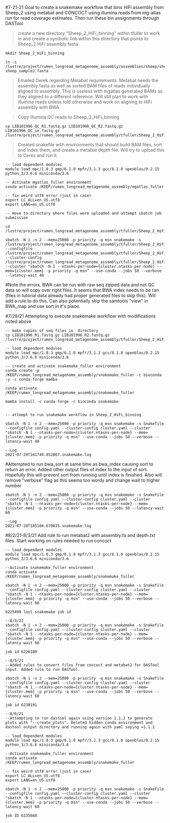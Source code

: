 #7-21-21 Goal to create a snakemake workflow that bins HiFi assembly from Sheep_2 using metabat and CONCOCT using illumina reads from mg-atlas run for read coverage estimates. Then run these bin assignments through DASTool

>create a new directory "Sheep_2_HiFi_binning" within tfuller to work in and create a symbolic link within this directory that points to Sheep_2 HiFi assembly fasta

```
mkdir Sheep_2_HiFi_binning

ln -s /lustre/project/rumen_longread_metagenome_assembly/assemblies/sheep/sheep_sample2_metaflye/assembly.fasta sheep_sample2.fasta
```

>Emailed Derek regarding Metabat requirements. Metabat needs the assembly fasta as well as sorted BAM files of reads individually aligned to assembly. This is useless with mgatlas generated BAMs as they aligned to a different reference. Will still plan to work with illumina reads unless told otherwise and work on aligning to HiFi assembly with BWA

>Copy illumina QC reads to Sheep_2_HiFi_binning

```
cp LIB101996_QC_R1.fastq.gz LIB101996_QC_R2.fastq.gz LIB101996_QC_se.fastq.gz /lustre/project/rumen_longread_metagenome_assembly/tfuller/Sheep_2_HiFi_binning
```

>Created snakefile with environments that should build BAM files, sort and index them, and create a metabat depth file. Will try to upload this to Ceres and run it.

```
-- load dependent modules
module load mpc/1.0.3 gmp/6.1.0 mpfr/3.1.3 gcc/8.1.0 openblas/0.2.15 python_3/3.6.6 miniconda/3.6

-- Activate mgatlas_fuller environment
conda activate /KEEP/rumen_longread_metagenome_assembly/mgatlas_fuller

-- fix weird utf8 error (just in case)
export LC_ALL=en_US.utf8
export LANG=en_US.utf8

-- move to directory where files were uploaded and attempt sbatch job submission

cd /lustre/project/rumen_longread_metagenome_assembly/tfuller/Sheep_2_HiFi_binning/

sbatch -N 1 -n 2 --mem=25000 -p priority -q msn snakemake -s /lustre/project/rumen_longread_metagenome_assembly/tfuller/Sheep_2_HiFi_binning/Snakefile --configfile /lustre/project/rumen_longread_metagenome_assembly/tfuller/Sheep_2_HiFi_binning/config.yaml --cluster-config /lustre/project/rumen_longread_metagenome_assembly/tfuller/Sheep_2_HiFi_binning/cluster.yaml --cluster "sbatch -N 1 --ntasks-per-node={cluster.ntasks-per-node} --mem={cluster.mem} -p priority -q msn" --use-conda --jobs 50 --verbose --latency-wait 40
```

#Note the errors. BWA can be run with raw seq zipped data and not QC data so will copy over right files. It seems that BWA index needs to be ran (files in tutorial data already had proper generated files to skip this). Will add a rule to do this. Can also potentially skip the samtools "view" in BWA_map and use sort in it's place.

#7/28/21 Attempting to execute snakemake workflow with modifications noted above

```
-- make copies of seq files in  directory
cp LIB101996_R1.fastq.gz LIB101996_R2.fastq.gz /lustre/project/rumen_longread_metagenome_assembly/tfuller/Sheep_2_HiFi_binning

-- load dependent modules
module load mpc/1.0.3 gmp/6.1.0 mpfr/3.1.3 gcc/8.1.0 openblas/0.2.15 python_3/3.6.6 miniconda/3.6

-- create and activate snakemake_fuller environment
conda create -p /KEEP/rumen_longread_metagenome_assembly/snakemake_fuller -c bioconda -y -c conda-forge mamba

conda activate /KEEP/rumen_longread_metagenome_assembly/snakemake_fuller

mamba install -c conda-forge -c bioconda snakemake


-- attempt to run snakemake workflow in Sheep_2_HiFi_binning

sbatch -N 1 -n 2 --mem=25000 -p priority -q msn snakemake -s Snakefile --configfile config.yaml --cluster-config cluster.yaml --cluster "sbatch -N 1 --ntasks-per-node={cluster.ntasks-per-node} --mem={cluster.mem} -p priority -q msn" --use-conda --jobs 50 --verbose --latency-wait 40

--Log
2021-07-28T161749.852867.snakemake.log
```

#Attempted to run bwa_sort at same time as bwa_index causing sort to return an error. Added other output files of index to the input of sort. Hopefully this will prevent sort from running until index is finished. Also will remove "verbose" flag as this seems too wordy and change wait to higher number

```
sbatch -N 1 -n 2 --mem=25000 -p priority -q msn snakemake -s Snakefile --configfile config.yaml --cluster-config cluster.yaml --cluster "sbatch -N 1 --ntasks-per-node={cluster.ntasks-per-node} --mem={cluster.mem} -p priority -q msn" --use-conda --jobs 50 --latency-wait 60

--Log
2021-07-28T185104.670835.snakemake.log
```

#8/2/21-8/3/21 Add rule to run metabat2 with assembly.fa and depth.txt files. Start working on rules needed to run concoct

```
-- load dependent modules
module load mpc/1.0.3 gmp/6.1.0 mpfr/3.1.3 gcc/8.1.0 openblas/0.2.15 python_3/3.6.6 miniconda/3.6

--Activate snakemake_fuller environment
conda activate /KEEP/rumen_longread_metagenome_assembly/snakemake_fuller

sbatch -N 1 -n 2 --mem=25000 -p priority -q msn snakemake -s Snakefile --configfile config.yaml --cluster-config cluster.yaml --cluster "sbatch -N 1 --ntasks-per-node={cluster.ntasks-per-node} --mem={cluster.mem} -p priority -q msn" --use-conda --jobs 50 --verbose --latency-wait 60

6225490 last snakemake job id

--8/3/21
sbatch -N 1 -n 2 --mem=25000 -p priority -q msn snakemake -s Snakefile --configfile config.yaml --cluster-config cluster.yaml --cluster "sbatch -N 1 --ntasks-per-node={cluster.ntasks-per-node} --mem={cluster.mem} -p priority -q msn" --use-conda --jobs 50 --verbose --latency-wait 60

job id 6226109

--8/5/21
--Added rules to convert files from concoct and metabat2 for DASTool input. Added rule to run DASTool.

sbatch -N 1 -n 2 --mem=25000 -p priority -q msn snakemake -s Snakefile --configfile config.yaml --cluster-config cluster.yaml --cluster "sbatch -N 1 --ntasks-per-node={cluster.ntasks-per-node} --mem={cluster.mem} -p priority -q msn" --use-conda --jobs 50 --verbose --latency-wait 60

job id 6230191

--8/6/21
--Attempting to run dastool again using version 1.1.2 to generate plots with "--create_plots". Deleted hidden conda environment and dastool output directory and running again with yaml saying =1.1.2

-- load dependent modules
module load mpc/1.0.3 gmp/6.1.0 mpfr/3.1.3 gcc/8.1.0 openblas/0.2.15 python_3/3.6.6 miniconda/3.6

--Activate snakemake_fuller environment
conda activate /KEEP/rumen_longread_metagenome_assembly/snakemake_fuller

-- fix weird utf8 error (just in case)
export LC_ALL=en_US.utf8
export LANG=en_US.utf8

sbatch -N 1 -n 2 --mem=25000 -p priority -q msn snakemake -s Snakefile --configfile config.yaml --cluster-config cluster.yaml --cluster "sbatch -N 1 --ntasks-per-node={cluster.ntasks-per-node} --mem={cluster.mem} -p priority -q msn" --use-conda --jobs 50 --verbose --latency-wait 60

job ID 6235668